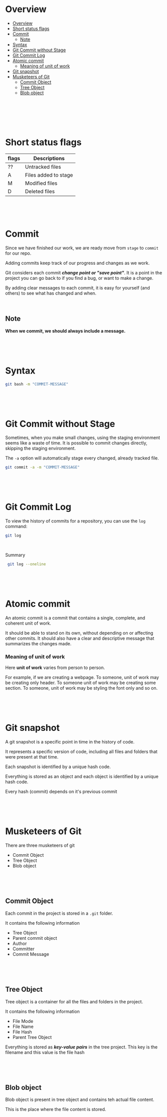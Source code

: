 # Overview

- [Overview](#overview)
- [Short status flags](#short-status-flags)
- [Commit](#commit)
  - [Note](#note)
- [Syntax](#syntax)
- [Git Commit without Stage](#git-commit-without-stage)
- [Git Commit Log](#git-commit-log)
- [Atomic commit](#atomic-commit)
  - [Meaning of unit of work](#meaning-of-unit-of-work)
- [Git snapshot](#git-snapshot)
- [Musketeers of Git](#musketeers-of-git)
  - [Commit Object](#commit-object)
  - [Tree Object](#tree-object)
  - [Blob object](#blob-object)

&nbsp;

&nbsp;

&nbsp;

# Short status flags

| flags | Descriptions         |
| ----- | -------------------- |
| ??    | Untracked files      |
| A     | Files added to stage |
| M     | Modified files       |
| D     | Deleted files        |

&nbsp;

&nbsp;

# Commit

Since we have finished our work, we are ready move from `stage` to `commit` for our repo.

Adding commits keep track of our progress and changes as we work.

Git considers each commit **_change point or "save point"_**. It is
a point in the project you can go back to if you find a bug, or want to make a change.

By adding clear messages to each commit, it is easy for yourself (and others) to see what has changed and when.

&nbsp;

## Note

**When we commit, we should always include a message.**

&nbsp;

&nbsp;

# Syntax

```bash
git bash -m "COMMIT-MESSAGE"
```

&nbsp;

&nbsp;

# Git Commit without Stage

Sometimes, when you make small changes, using the staging environment seems like a waste of time. It is possible to commit changes directly, skipping the staging environment.

The `-a` option will automatically stage every changed, already tracked file.

```bash
git commit -a -m "COMMIT-MESSAGE"
```

&nbsp;

&nbsp;

# Git Commit Log

To view the history of commits for a repository, you can use the `log` command:

```bash
git log
```

&nbsp;

Summary

```bash
 git log --oneline
```

&nbsp;

&nbsp;

# Atomic commit

An atomic commit is a commit that contains a single, complete, and coherent unit of work.

It should be able to stand on its own, without depending on or affecting other commits. It should also have a clear and descriptive message that summarizes the changes made.

### Meaning of unit of work

Here **unit of work** varies from person to person.

For example, if we are creating a webpage. To someone, unit of work may be creating only header. To someone unit of work may be creating some section. To someone, unit of work may be styling the font only and so on.

&nbsp;

&nbsp;

# Git snapshot

A git snapshot is a specific point in time in the history of code.

It represents a specific version of code, including all files and folders that were present at that time.

Each snapshot is identified by a unique hash code.

Everything is stored as an object and each object is identified by a unique hash code.

Every hash (commit) depends on it's previous commit

&nbsp;

&nbsp;

# Musketeers of Git

There are three musketeers of git

- Commit Object
- Tree Object
- Blob object

&nbsp;

&nbsp;

## Commit Object

Each commit in the project is stored in a `.git` folder.

It contains the following information

- Tree Object
- Parent commit object
- Author
- Committer
- Commit Message

&nbsp;

&nbsp;

## Tree Object

Tree object is a container for all the files and folders in the project.

It contains the following information

- File Mode
- File Name
- File Hash
- Parent Tree Object

Everything is stored as **_key-value pairs_** in the tree project. This key is the filename and this value is the file hash

&nbsp;

&nbsp;

## Blob object

Blob object is present in tree object and contains teh actual file content.

This is the place where the file content is stored.

&nbsp;

&nbsp;

&nbsp;

&nbsp;

&nbsp;

&nbsp;

&nbsp;

&nbsp;

&nbsp;

&nbsp;

&nbsp;
